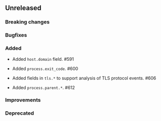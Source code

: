 <!-- When adding an entry to the Changelog:
- Please follow the Keep a Changelog: http://keepachangelog.com/ guidelines.
- Please insert your changelog line ordered by PR ID.
Thanks, you're awesome :-) -->

## Unreleased

### Breaking changes

### Bugfixes

### Added
* Added `host.domain` field. #591

* Added `process.exit_code`. #600

* Added fields in `tls.*` to support analysis of TLS protocol events. #606
* Added `process.parent.*`. #612

### Improvements

### Deprecated


<!-- All empty sections:

## Unreleased

### Breaking changes

### Bugfixes

### Added

### Improvements

### Deprecated

-->
